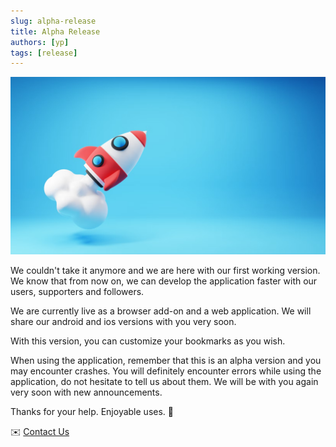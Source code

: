 ```yaml
---
slug: alpha-release
title: Alpha Release
authors: [yp]
tags: [release]
---
```


![Alpha Release](./photo-1636819488524-1f019c4e1c44.png)

We couldn't take it anymore and we are here with our first working version.
We know that from now on, we can develop the application faster with our users, supporters and followers.

We are currently live as a browser add-on and a web application.
We will share our android and ios versions with you very soon.

With this version, you can customize your bookmarks as you wish.

When using the application, remember that this is an alpha version and you may encounter crashes.
You will definitely encounter errors while using the application, do not hesitate to tell us about them.
We will be with you again very soon with new announcements.

Thanks for your help. Enjoyable uses. 🎉

✉️ [Contact Us](mailto:info@libromarko.xyz)